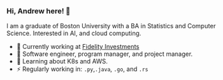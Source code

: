 ### Hi, Andrew here! 👋
I am a graduate of Boston University with a BA in Statistics and Computer Science.
Interested in AI, and cloud computing.

* 🏢 Currently working at [Fidelity Investments](https://www.fidelity.com/)
* 💼 Software engineer, program manager, and project manager.
* 🌱 Learning about K8s and AWS.
* ⚡ Regularly working in: `.py`,`.java`, `.go`, and `.rs` 
